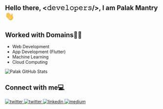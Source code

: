 <!--
<div >
<h2> Hello there, <𝚍𝚎𝚟𝚎𝚕𝚘𝚙𝚎𝚛𝚜/>, I am Palak Mantry<img src="https://github.com/ABSphreak/ABSphreak/blob/master/gifs/Hi.gif" width="30px"></h2>
</div>
<div align="center" width="50">
<img src="https://i.imgur.com/dTYwdG1.gif" alt="Welcome!" width="300"/> </div>-->

<h2> Hello there, <𝚍𝚎𝚟𝚎𝚕𝚘𝚙𝚎𝚛𝚜/>, I am Palak Mantry<img src="https://github.com/ABSphreak/ABSphreak/blob/master/gifs/Hi.gif" width="30px"></h2>

## Worked with Domains:woman_technologist:

- Web Development
- App Development (Flutter)
- Machine Learning 
- Cloud Computing

![Palak GitHub Stats](https://github-readme-stats.vercel.app/api?username=pal-16&count_private=true&show_icons=true&include_all_commits=true)

## Connect with me💻
<p>
<a href="https://twitter.com/MantryPalak" target="_blank">
<img src=https://img.shields.io/badge/twitter-%2300acee.svg?&style=for-the-badge&logo=twitter&logoColor=white alt=twitter style="margin-bottom: 5px;" />
</a>

<a href="mailto:mantrypalak@gmail.com" target="_blank">
<img src=https://img.shields.io/badge/Gmail-D14836?style=for-the-badge&logo=gmail&logoColor=white alt=twitter style="margin-bottom: 5px;" />
</a>
<a href="https://www.linkedin.com/in/palak-mantry/" target="_blank">
<img src=https://img.shields.io/badge/linkedin-%231E77B5.svg?&style=for-the-badge&logo=linkedin&logoColor=white alt=linkedin style="margin-bottom: 5px;" />
</a>
<a href="https://dscvjti.medium.com/" target="_blank">
<img src=https://img.shields.io/badge/medium-%23292929.svg?&style=for-the-badge&logo=medium&logoColor=white alt=medium style="margin-bottom: 5px;" />
</a>  
</p>
